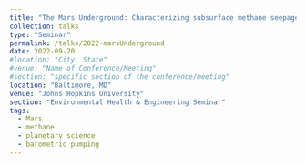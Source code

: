 ```yaml
---
title: "The Mars Underground: Characterizing subsurface methane seepage on the Red Planet"
collection: talks
type: "Seminar"
permalink: /talks/2022-marsUnderground
date: 2022-09-20
#location: "City, State"
#venue: "Name of Conference/Meeting"
#section: "specific section of the conference/meeting"
location: "Baltimore, MD"
venue: "Johns Hopkins University"
section: "Environmental Health & Engineering Seminar"
tags:
  - Mars
  - methane
  - planetary science
  - barometric pumping
---
```


<!-- This is a description of your conference proceedings talk, note the different field in type. You can put anything in this field. -->


